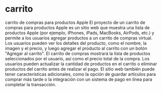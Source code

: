 # carrito
carrito de compras para productos Apple
El proyecto de un carrito de compras para productos Apple es un sitio web que muestra una lista de productos Apple (por ejemplo, iPhones, iPads, MacBooks, AirPods, etc.) y permite a los usuarios agregar productos a un carrito de compras virtual. Los usuarios pueden ver los detalles del producto, como el nombre, la imagen y el precio, y luego agregar el producto al carrito con un botón "Agregar al carrito". El carrito de compras mostrará la lista de productos seleccionados por el usuario, así como el precio total de la compra. Los usuarios pueden actualizar la cantidad de productos en el carrito o eliminar productos del carrito antes de realizar el pago. El sitio web también puede tener características adicionales, como la opción de guardar artículos para comprar más tarde o la integración con un sistema de pago en línea para completar la transacción.
